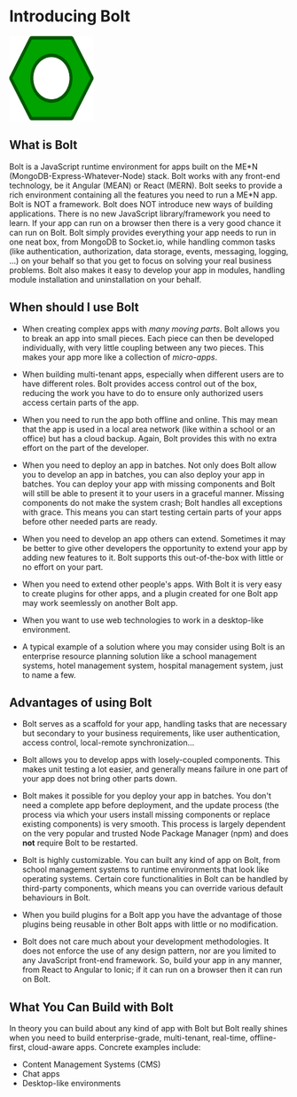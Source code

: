 # Introducing Bolt

![](/assets/152.png)

## What is Bolt

Bolt is a JavaScript runtime environment for apps built on the ME\*N \(MongoDB-Express-Whatever-Node\) stack. Bolt works with any front-end technology, be it Angular \(MEAN\) or React \(MERN\). Bolt seeks to provide a rich environment containing all the features you need to run a ME\*N app. Bolt is NOT a framework. Bolt does NOT introduce new ways of building applications. There is no new JavaScript library/framework you need to learn. If your app can run on a browser then there is a very good chance it can run on Bolt. Bolt simply provides everything your app needs to run in one neat box, from MongoDB to Socket.io, while handling common tasks \(like authentication, authorization, data storage, events, messaging, logging, ...\) on your behalf so that you get to focus on solving your real business problems. Bolt also makes it easy to develop your app in modules, handling module installation and uninstallation on your behalf.

## When should I use Bolt

* When creating complex apps with _many moving parts_. Bolt allows you to break an app into small pieces. Each piece can then be developed individually, with very little coupling between any two pieces. This makes your app more like a collection of _micro-apps_.
* When building multi-tenant apps, especially when different users are to have different roles. Bolt provides access control out of the box, reducing the work you have to do to ensure only authorized users access certain parts of the app.
* When you need to run the app both offline and online. This may mean that the app is used in a local area network \(like within a school or an office\) but has a cloud backup. Again, Bolt provides this with no extra effort on the part of the developer.
* When you need to deploy an app in batches. Not only does Bolt allow you to develop an app in batches, you can also deploy your app in batches. You can deploy your app with missing components and Bolt will still be able to present it to your users in a graceful manner. Missing components do not make the system crash; Bolt handles all exceptions with grace. This means you can start testing certain parts of your apps before other needed parts are ready.

* When you need to develop an app others can extend. Sometimes it may be better to give other developers the opportunity to extend your app by adding new features to it. Bolt supports this out-of-the-box with little or no effort on your part.

* When you need to extend other people's apps. With Bolt it is very easy to create plugins for other apps, and a plugin created for one Bolt app may work seemlessly on another Bolt app.

* When you want to use web technologies to work in a desktop-like environment.

* A typical example of a solution where you may consider using Bolt is an enterprise resource planning solution like a school management systems, hotel management system, hospital management system, just to name a few.

## Advantages of using Bolt

* Bolt serves as a scaffold for your app, handling tasks that are necessary but secondary to your business requirements, like user authentication, access control, local-remote synchronization...
* Bolt allows you to develop apps with losely-coupled components. This makes unit testing a lot easier, and generally means failure in one part of your app does not bring other parts down.
* Bolt makes it possible for you deploy your app in batches. You don't need a complete app before deployment, and the update process \(the process via which your users install missing components or replace existing components\) is very smooth. This process is largely dependent on the very popular and trusted Node Package Manager \(npm\) and does **not** require Bolt to be restarted.

* Bolt is highly customizable. You can built any kind of app on Bolt, from school management systems to runtime environments that look like operating systems. Certain core functionalities in Bolt can be handled by third-party components, which means you can override various default behaviours in Bolt.

* When you build plugins for a Bolt app you have the advantage of those plugins being reusable in other Bolt apps with little or no modification.

* Bolt does not care much about your development methodologies. It does not enforce the use of any design pattern, nor are you limited to any JavaScript front-end framework. So, build your app in any manner, from React to Angular to Ionic; if it can run on a browser then it can run on Bolt.

## What You Can Build with Bolt

In theory you can build about any kind of app with Bolt but Bolt really shines when you need to build enterprise-grade, multi-tenant, real-time, offline-first, cloud-aware apps. Concrete examples include:

* Content Management Systems \(CMS\)
* Chat apps
* Desktop-like environments



